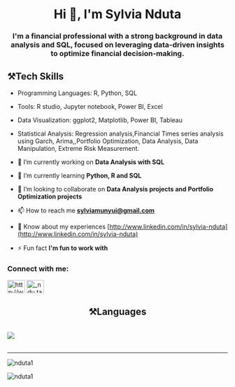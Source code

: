 <h1 align="center">Hi 👋, I'm Sylvia Nduta</h1>
<h3 align="center">I'm a financial professional with a strong background in data analysis and SQL, focused on leveraging data-driven insights to optimize financial decision-making.</h3>


## ⚒️Tech Skills
- Programming Languages: R, Python, SQL
- Tools: R studio, Jupyter notebook, Power BI, Excel
- Data Visualization: ggplot2, Matplotlib, Power BI, Tableau
- Statistical Analysis: Regression analysis,Financial Times series analysis using Garch, Arima,,Portfolio Optimization, Data Analysis, Data Manipulation, Extreme Risk Measurement.


- 🔭 I’m currently working on **Data Analysis with SQL**

- 🌱 I’m currently learning **Python, R and SQL**

- 👯 I’m looking to collaborate on **Data Analysis projects and Portfolio Optimization projects**

- 📫 How to reach me **sylviamunyui@gmail.com**

- 📄 Know about my experiences [http://www.linkedin.com/in/sylvia-nduta](http://www.linkedin.com/in/sylvia-nduta)

- ⚡ Fun fact **I'm fun to work with**

<h3 align="left">Connect with me:</h3>
<p align="left">
<a href="https://linkedin.com/in/http://www.linkedin.com/in/sylvia-nduta" target="blank"><img align="center" src="https://raw.githubusercontent.com/rahuldkjain/github-profile-readme-generator/master/src/images/icons/Social/linked-in-alt.svg" alt="http://www.linkedin.com/in/sylvia-nduta" height="30" width="40" /></a>
<a href="https://instagram.com/_ndu.taa__" target="blank"><img align="center" src="https://raw.githubusercontent.com/rahuldkjain/github-profile-readme-generator/master/src/images/icons/Social/instagram.svg" alt="_ndu.taa__" height="30" width="40" /></a>
</p>

<h2 align="center">⚒️Languages</h2>
<br/>
<div align="left">
    <img src="https://skillicons.dev/icons?i=python,postgresql,r" /><br>
</div>

<br/>
<hr/>

<p><img align="center" src="https://github-readme-stats.vercel.app/api/top-langs?username=nduta1&show_icons=true&locale=en&layout=compact" alt="nduta1" /></p>

<p><img align="center" src="https://github-readme-streak-stats.herokuapp.com/?user=nduta1&" alt="nduta1" /></p>

